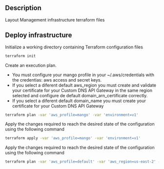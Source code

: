 ## Description
Layout Management infrastructure terraform files

## Deploy infrastructure
Initialize a working directory containing Terraform configuration files

```sh
terraform init
```

Create an execution plan. 

- You must configure your mango profile in your ~/.aws/credentials with the credentias: aws access and secret keys. 
- If you select a diferent default aws_region you must create and validate your certificate for your Custom DNS API Gateway in the same region selected and configure de default domain_arn_certificate correctly.
- If you select a diferent default domain_name you must create your certificate for your Custom DNS API Gateway

```sh
terraform plan -var 'aws_profile=mango' -var 'environment=v1'
```

Apply the changes required to reach the desired state of the configuration using the following command

```sh
terraform apply -var 'aws_profile=mango' -var 'environment=v1'
```

Apply the changes required to reach the desired state of the configuration using the following command

```sh
terraform plan -var 'aws_profile=default' -var 'aws_region=us-east-2' -var 'environment=v1'
```
